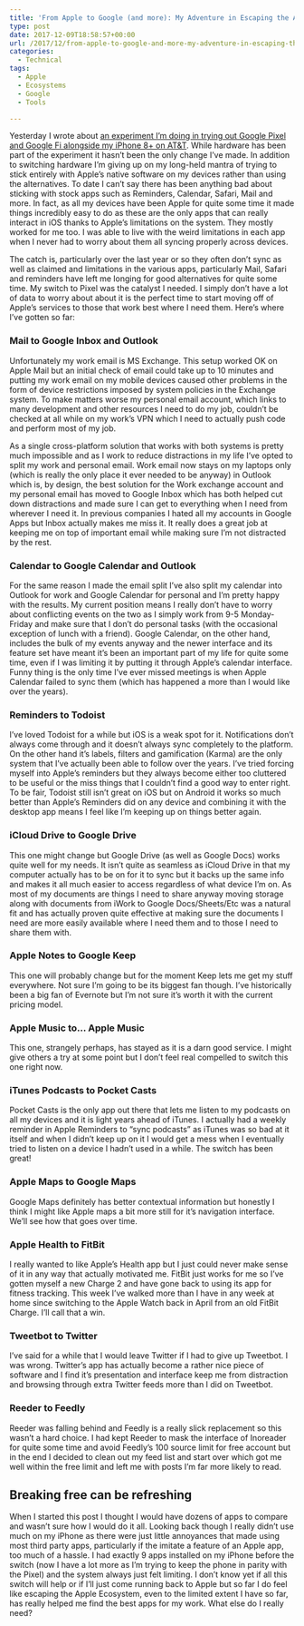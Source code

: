```yaml
---
title: 'From Apple to Google (and more): My Adventure in Escaping the Apple Ecosystem'
type: post
date: 2017-12-09T18:58:57+00:00
url: /2017/12/from-apple-to-google-and-more-my-adventure-in-escaping-the-apple-ecosystem/
categories:
  - Technical
tags:
  - Apple
  - Ecosystems
  - Google
  - Tools

---
```

Yesterday I wrote about [an experiment I’m doing in trying out Google Pixel and Google Fi alongside my iPhone 8+ on AT&T][1]. While hardware has been part of the experiment it hasn’t been the only change I’ve made. In addition to switching hardware I’m giving up on my long-held mantra of trying to stick entirely with Apple’s native software on my devices rather than using the alternatives.
To date I can’t say there has been anything bad about sticking with stock apps such as Reminders, Calendar, Safari, Mail and more. In fact, as all my devices have been Apple for quite some time it made things incredibly easy to do as these are the only apps that can really interact in iOS thanks to Apple’s limitations on the system. They mostly worked for me too. I was able to live with the weird limitations in each app when I never had to worry about them all syncing properly across devices.

The catch is, particularly over the last year or so they often don’t sync as well as claimed and limitations in the various apps, particularly Mail, Safari and reminders have left me longing for good alternatives for quite some time. My switch to Pixel was the catalyst I needed. I simply don’t have a lot of data to worry about about it is the perfect time to start moving off of Apple’s services to those that work best where I need them. Here’s where I’ve gotten so far:

### Mail to Google Inbox and Outlook

Unfortunately my work email is MS Exchange. This setup worked OK on Apple Mail but an initial check of email could take up to 10 minutes and putting my work email on my mobile devices caused other problems in the form of device restrictions imposed by system policies in the Exchange system. To make matters worse my personal email account, which links to many development and other resources I need to do my job, couldn’t be checked at all while on my work’s VPN which I need to actually push code and perform most of my job.

As a single cross-platform solution that works with both systems is pretty much impossible and as I work to reduce distractions in my life I’ve opted to split my work and personal email. Work email now stays on my laptops only (which is really the only place it ever needed to be anyway) in Outlook which is, by design, the best solution for the Work exchange account and my personal email has moved to Google Inbox which has both helped cut down distractions and made sure I can get to everything when I need from wherever I need it. In previous companies I hated all my accounts in Google Apps but Inbox actually makes me miss it. It really does a great job at keeping me on top of important email while making sure I’m not distracted by the rest.

### Calendar to Google Calendar and Outlook

For the same reason I made the email split I’ve also split my calendar into Outlook for work and Google Calendar for personal and I’m pretty happy with the results. My current position means I really don’t have to worry about conflicting events on the two as I simply work from 9-5 Monday-Friday and make sure that I don’t do personal tasks (with the occasional exception of lunch with a friend). Google Calendar, on the other hand, includes the bulk of my events anyway and the newer interface and its feature set have meant it’s been an important part of my life for quite some time, even if I was limiting it by putting it through Apple’s calendar interface. Funny thing is the only time I’ve ever missed meetings is when Apple Calendar failed to sync them (which has happened a more than I would like over the years).

### Reminders to Todoist

I’ve loved Todoist for a while but iOS is a weak spot for it. Notifications don’t always come through and it doesn’t always sync completely to the platform. On the other hand it’s labels, filters and gamification (Karma) are the only system that I’ve actually been able to follow over the years. I’ve tried forcing myself into Apple’s reminders but they always become either too cluttered to be useful or the miss things that I couldn’t find a good way to enter right. To be fair, Todoist still isn’t great on iOS but on Android it works so much better than Apple’s Reminders did on any device and combining it with the desktop app means I feel like I’m keeping up on things better again.

### iCloud Drive to Google Drive

This one might change but Google Drive (as well as Google Docs) works quite well for my needs. It isn’t quite as seamless as iCloud Drive in that my computer actually has to be on for it to sync but it backs up the same info and makes it all much easier to access regardless of what device I’m on. As most of my documents are things I need to share anyway moving storage along with documents from iWork to Google Docs/Sheets/Etc was a natural fit and has actually proven quite effective at making sure the documents I need are more easily available where I need them and to those I need to share them with.

### Apple Notes to Google Keep

This one will probably change but for the moment Keep lets me get my stuff everywhere. Not sure I’m going to be its biggest fan though. I’ve historically been a big fan of Evernote but I’m not sure it’s worth it with the current pricing model.

### Apple Music to… Apple Music

This one, strangely perhaps, has stayed as it is a darn good service. I might give others a try at some point but I don’t feel real compelled to switch this one right now.

### iTunes Podcasts to Pocket Casts

Pocket Casts is the only app out there that lets me listen to my podcasts on all my devices and it is light years ahead of iTunes. I actually had a weekly reminder in Apple Reminders to “sync podcasts” as iTunes was so bad at it itself and when I didn’t keep up on it I would get a mess when I eventually tried to listen on a device I hadn’t used in a while. The switch has been great!

### Apple Maps to Google Maps

Google Maps definitely has better contextual information but honestly I think I might like Apple maps a bit more still for it’s navigation interface. We’ll see how that goes over time.

### Apple Health to FitBit

I really wanted to like Apple’s Health app but I just could never make sense of it in any way that actually motivated me. FitBit just works for me so I’ve gotten myself a new Charge 2 and have gone back to using its app for fitness tracking. This week I’ve walked more than I have in any week at home since switching to the Apple Watch back in April from an old FitBit Charge. I’ll call that a win.

### Tweetbot to Twitter

I’ve said for a while that I would leave Twitter if I had to give up Tweetbot. I was wrong. Twitter’s app has actually become a rather nice piece of software and I find it’s presentation and interface keep me from distraction and browsing through extra Twitter feeds more than I did on Tweetbot.

### Reeder to Feedly

Reeder was falling behind and Feedly is a really slick replacement so this wasn’t a hard choice. I had kept Reeder to mask the interface of Inoreader for quite some time and avoid Feedly’s 100 source limit for free account but in the end I decided to clean out my feed list and start over which got me well within the free limit and left me with posts I’m far more likely to read.

## Breaking free can be refreshing

When I started this post I thought I would have dozens of apps to compare and wasn’t sure how I would do it all. Looking back though I really didn’t use much on my iPhone as there were just little annoyances that made using most third party apps, particularly if the imitate a feature of an Apple app, too much of a hassle. I had exactly 9 apps installed on my iPhone before the switch (now I have a lot more as I’m trying to keep the phone in parity with the Pixel) and the system always just felt limiting. I don’t know yet if all this switch will help or if I’ll just come running back to Apple but so far I do feel like escaping the Apple Ecosystem, even to the limited extent I have so far, has really helped me find the best apps for my work. What else do I really need?

 [1]: /2017/12/pixel-2-xl-vs-iphone-8-a-week-of-using-both/